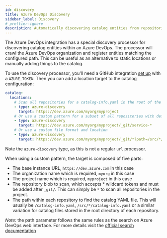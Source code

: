```yaml
---
id: discovery
title: Azure DevOps Discovery
sidebar_label: Discovery
# prettier-ignore
description: Automatically discovering catalog entities from repositories in an Azure DevOps organization
---
```


The Azure DevOps integration has a special discovery processor for discovering
catalog entities within an Azure DevOps. The processor will crawl the Azure
DevOps organization and register entities matching the configured path. This can
be useful as an alternative to static locations or manually adding things to the
catalog.

To use the discovery processor, you'll need a GitHub integration
[set up](locations.md) with a `AZURE_TOKEN`. Then you can add a location target
to the catalog configuration:

```yaml
catalog:
  locations:
    # Scan all repositories for a catalog-info.yaml in the root of the default branch
    - type: azure-discovery
      target: https://dev.azure.com/myorg/myproject
    # Or use a custom pattern for a subset of all repositories with default repository
    - type: azure-discovery
      target: https://dev.azure.com/myorg/myproject/_git/service-*
    # Or use a custom file format and location
    - type: azure-discovery
      target: https://dev.azure.com/myorg/myproject/_git/*?path=/src/*/catalog-info.yaml
```

Note the `azure-discovery` type, as this is not a regular `url` processor.

When using a custom pattern, the target is composed of five parts:

- The base instance URL, `https://dev.azure.com` in this case
- The organization name which is required, `myorg` in this case
- The project name which is required, `myproject` in this case
- The repository blob to scan, which accepts \* wildcard tokens and must be
  added after `_git/`. This can simply be `*` to scan all repositories in the
  project.
- The path within each repository to find the catalog YAML file. This will
  usually be `/catalog-info.yaml`, `/src/*/catalog-info.yaml` or a similar
  variation for catalog files stored in the root directory of each repository.

_Note:_ the path parameter follows the same rules as the search on Azure DevOps
web interface. For more details visit the
[official search documentation](https://docs.microsoft.com/en-us/azure/devops/project/search/get-started-search?view=azure-devops)
